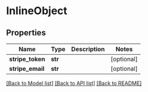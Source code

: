 # InlineObject

## Properties
Name | Type | Description | Notes
------------ | ------------- | ------------- | -------------
**stripe_token** | **str** |  | [optional] 
**stripe_email** | **str** |  | [optional] 

[[Back to Model list]](../README.md#documentation-for-models) [[Back to API list]](../README.md#documentation-for-api-endpoints) [[Back to README]](../README.md)



